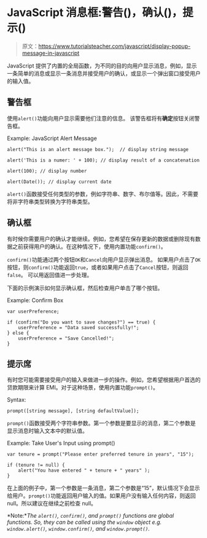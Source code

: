 # JavaScript 消息框:警告()，确认()，提示()

> 原文：<https://www.tutorialsteacher.com/javascript/display-popup-message-in-javascript>

JavaScript 提供了内置的全局函数，为不同的目的向用户显示消息，例如，显示一条简单的消息或显示一条消息并接受用户的确认，或显示一个弹出窗口接受用户的输入值。

## 警告框

使用`alert()`功能向用户显示需要他们注意的信息。 该警告框将有**确定**按钮关闭警告框。

Example: JavaScript Alert Message

```
alert("This is an alert message box.");  // display string message

alert('This is a numer: ' + 100); // display result of a concatenation

alert(100); // display number

alert(Date()); // display current date 
```

`alert()`函数接受任何类型的参数，例如字符串、数字、布尔值等。因此，不需要将非字符串类型转换为字符串类型。

## 确认框

有时候你需要用户的确认才能继续。例如，您希望在保存更新的数据或删除现有数据之前获得用户的确认。在这种情况下，使用内置功能`confirm()`。

`confirm()`功能通过两个按钮`OK`和`Cancel`向用户显示弹出消息。 如果用户点击了`OK`按钮，则`confirm()`功能返回`true`，或者如果用户点击了`Cancel`按钮，则返回`false`。 可以用返回值进一步处理。

下面的示例演示如何显示确认框，然后检查用户单击了哪个按钮。

Example: Confirm Box

```
var userPreference;

if (confirm("Do you want to save changes?") == true) {
    userPreference = "Data saved successfully!";
} else {
    userPreference = "Save Cancelled!";
} 
```

## 提示席

有时您可能需要接受用户的输入来做进一步的操作。例如，您希望根据用户首选的贷款期限来计算 EMI。对于这种场景，使用内置功能`prompt()`。

Syntax:

```
prompt([string message], [string defaultValue]);

```

`prompt()`函数接受两个字符串参数。第一个参数是要显示的消息，第二个参数是显示消息时输入文本中的默认值。

Example: Take User's Input using prompt()

```
var tenure = prompt("Please enter preferred tenure in years", "15");

if (tenure != null) {
    alert("You have entered " + tenure + " years" );
} 
```

在上面的例子中，第一个参数是一条消息，第二个参数是“15”，默认情况下会显示给用户。`prompt()`功能返回用户输入的值。如果用户没有输入任何内容，则返回 null。所以建议在继续之前检查 null。

*Note:**The `alert()`, `confirm()`, and `prompt()` functions are global functions. So, they can be called using the `window` object e.g. `window.alert()`, `window.confirm()`, and `window.prompt()`.*